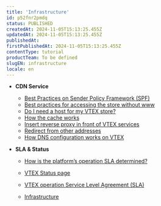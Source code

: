 ```yaml
---
title: 'Infrastructure'
id: p52fnr2pmdq
status: PUBLISHED
createdAt: 2024-11-05T15:13:25.455Z
updatedAt: 2024-11-05T15:13:25.455Z
publishedAt: 
firstPublishedAt: 2024-11-05T15:13:25.455Z
contentType: tutorial
productTeam: To be defined
slugEN: infrastructure
locale: en
---
```


- **CDN Service**

  - [Best Practices on Sender Policy Framework (SPF)](en/docs/tutorial/best-practices-on-spf)
  - [Best practices for accessing the store without www](en/docs/tutorial/best-practices-for-accessing-the-store-without-www)
  - [Do I need a host for my VTEX store?](en/docs/tutorial/do-i-need-a-host-for-my-vtex-store)
  - [How the cache works](en/docs/tutorial/understanding-how-the-cache-works)
  - [Insert reverse proxy in front of VTEX services](en/docs/tutorial/insert-reverse-proxy-in-front-of-vtex-services)
  - [Redirect from other addresses](en/docs/tutorial/redirect-from-other-addresses)
  - [​​How DNS configuration works on VTEX](en/docs/tutorial/how-dns-configuration-works-on-vtex)


- **SLA & Status**

  - [How is the platform’s operation SLA determined?](en/docs/tutorial/how-is-the-platforms-operation-sla-determined)
  - [VTEX Status page](en/docs/tutorial/vtex-status-page)
  - [VTEX operation Service Level Agreement (SLA)](en/docs/tutorial/vtex-operation-service-level-agreement-sla)


  - [Infrastructure](en/docs/tutorial/index-en-tutorial-infrastructure)

